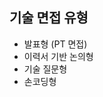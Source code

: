 ## 기술 면접 유형
* 발표형 (PT 면접)
* 이력서 기반 논의형
* 기술 질문형
* 손코딩형


<!--stackedit_data:
eyJoaXN0b3J5IjpbLTc1NzIyMzMzNl19
-->